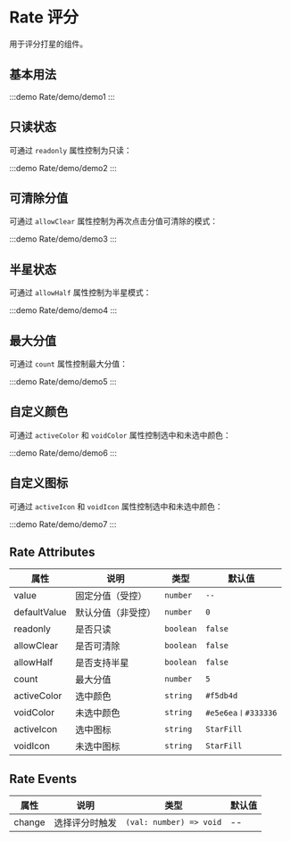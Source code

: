 # Rate 评分

用于评分打星的组件。

## 基本用法

:::demo
Rate/demo/demo1
:::

## 只读状态

可通过 `readonly` 属性控制为只读：

:::demo
Rate/demo/demo2
:::

## 可清除分值

可通过 `allowClear` 属性控制为再次点击分值可清除的模式：

:::demo
Rate/demo/demo3
:::

## 半星状态

可通过 `allowHalf` 属性控制为半星模式：

:::demo
Rate/demo/demo4
:::

## 最大分值

可通过 `count` 属性控制最大分值：

:::demo
Rate/demo/demo5
:::

## 自定义颜色

可通过 `activeColor` 和 `voidColor` 属性控制选中和未选中颜色：

:::demo
Rate/demo/demo6
:::

## 自定义图标

可通过 `activeIcon` 和 `voidIcon` 属性控制选中和未选中颜色：

:::demo
Rate/demo/demo7
:::

## Rate Attributes

| 属性         | 说明               | 类型      | 默认值             |
| ------------ | ------------------ | --------- | ------------------ |
| value        | 固定分值（受控）   | `number`  | `--`               |
| defaultValue | 默认分值（非受控） | `number`  | `0`                |
| readonly     | 是否只读           | `boolean` | `false`            |
| allowClear   | 是否可清除         | `boolean` | `false`            |
| allowHalf    | 是否支持半星       | `boolean` | `false`            |
| count        | 最大分值           | `number`  | `5`                |
| activeColor  | 选中颜色           | `string`  | `#f5db4d`          |
| voidColor    | 未选中颜色         | `string`  | `#e5e6ea〡#333336` |
| activeIcon   | 选中图标           | `string`  | `StarFill`         |
| voidIcon     | 未选中图标         | `string`  | `StarFill`         |

## Rate Events

| 属性   | 说明           | 类型                    | 默认值 |
| ------ | -------------- | ----------------------- | ------ |
| change | 选择评分时触发 | `(val: number) => void` | --     |
